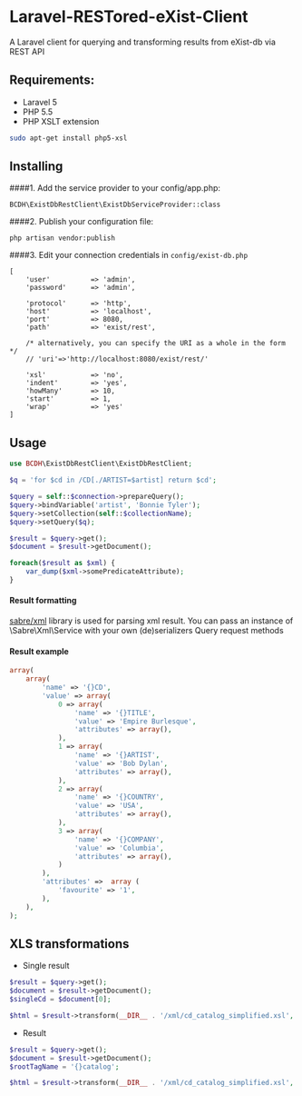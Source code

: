 Laravel-RESTored-eXist-Client
=============================

A Laravel client for querying and transforming results from eXist-db via REST API

##  Requirements:

- Laravel 5
- PHP 5.5
- PHP XSLT extension
```bash
sudo apt-get install php5-xsl
```

## Installing

####1. Add the service provider to your config/app.php:

    BCDH\ExistDbRestClient\ExistDbServiceProvider::class

####2. Publish your configuration file:
    
    php artisan vendor:publish
    
####3. Edit your connection credentials in `config/exist-db.php`

    [
        'user'          => 'admin',
        'password'      => 'admin',
    
        'protocol'      => 'http',
        'host'          => 'localhost',
        'port'          => 8080,
        'path'          => 'exist/rest',
    
        /* alternatively, you can specify the URI as a whole in the form */
        // 'uri'=>'http://localhost:8080/exist/rest/'
    
        'xsl'           => 'no',
        'indent'        => 'yes',
        'howMany'       => 10,
        'start'         => 1,
        'wrap'          => 'yes'
    ]
    

## Usage 

```php
use BCDH\ExistDbRestClient\ExistDbRestClient;

$q = 'for $cd in /CD[./ARTIST=$artist] return $cd';

$query = self::$connection->prepareQuery();
$query->bindVariable('artist', 'Bonnie Tyler');
$query->setCollection(self::$collectionName);
$query->setQuery($q);

$result = $query->get();
$document = $result->getDocument();

foreach($result as $xml) {    
    var_dump($xml->somePredicateAttribute);
}
```

#### Result formatting

[sabre/xml](http://sabre.io/xml/reading/) library is used for parsing xml result.
You can pass an instance of \Sabre\Xml\Service with your own (de)serializers Query request methods

#### Result example

```php
array(
    array(
        'name' => '{}CD',
        'value' => array(
            0 => array(
                'name' => '{}TITLE',
                'value' => 'Empire Burlesque',
                'attributes' => array(),
            ),
            1 => array(
                'name' => '{}ARTIST',
                'value' => 'Bob Dylan',
                'attributes' => array(),
            ),
            2 => array(
                'name' => '{}COUNTRY',
                'value' => 'USA',
                'attributes' => array(),
            ),
            3 => array(
                'name' => '{}COMPANY',
                'value' => 'Columbia',
                'attributes' => array(),
            )
        ),
        'attributes' =>  array (
            'favourite' => '1',
        ),
    ),
);
```

## XLS transformations

- Single result

```php
$result = $query->get();
$document = $result->getDocument();
$singleCd = $document[0];

$html = $result->transform(__DIR__ . '/xml/cd_catalog_simplified.xsl', $singleCd);
```

- Result

```php
$result = $query->get();
$document = $result->getDocument();
$rootTagName = '{}catalog';

$html = $result->transform(__DIR__ . '/xml/cd_catalog_simplified.xsl', $document, $rootTagName);
```